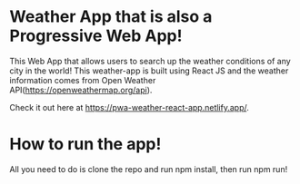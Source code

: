 # Weather App that is also a Progressive Web App!

This Web App that allows users to search up the weather conditions of any city in the world!  This weather-app is built using React JS and the weather information comes from Open Weather API(https://openweathermap.org/api). 

Check it out here at https://pwa-weather-react-app.netlify.app/.


# How to run the app!
All you need to do is clone the repo and run npm install, then run npm run!




